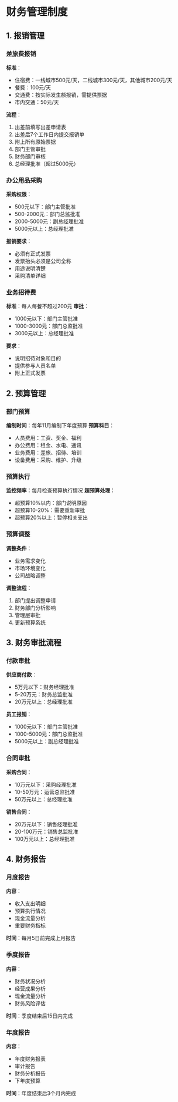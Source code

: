 # 财务管理制度

## 1. 报销管理

### 差旅费报销
**标准**：
- 住宿费：一线城市500元/天，二线城市300元/天，其他城市200元/天
- 餐费：100元/天
- 交通费：按实际发生额报销，需提供票据
- 市内交通：50元/天

**流程**：
1. 出差前填写出差申请表
2. 出差后7个工作日内提交报销单
3. 附上所有原始票据
4. 部门主管审批
5. 财务部门审核
6. 总经理批准（超过5000元）

### 办公用品采购
**采购权限**：
- 500元以下：部门主管批准
- 500-2000元：部门总监批准
- 2000-5000元：副总经理批准
- 5000元以上：总经理批准

**报销要求**：
- 必须有正式发票
- 发票抬头必须是公司全称
- 用途说明清楚
- 采购清单详细

### 业务招待费
**标准**：每人每餐不超过200元
**审批**：
- 1000元以下：部门主管批准
- 1000-3000元：部门总监批准
- 3000元以上：总经理批准

**要求**：
- 说明招待对象和目的
- 提供参与人员名单
- 附上正式发票

## 2. 预算管理

### 部门预算
**编制时间**：每年11月编制下年度预算
**预算科目**：
- 人员费用：工资、奖金、福利
- 办公费用：租金、水电、通讯
- 业务费用：差旅、招待、培训
- 设备费用：采购、维护、升级

### 预算执行
**监控频率**：每月检查预算执行情况
**超预算处理**：
- 超预算10%以内：部门说明原因
- 超预算10-20%：需要重新审批
- 超预算20%以上：暂停相关支出

### 预算调整
**调整条件**：
- 业务需求变化
- 市场环境变化
- 公司战略调整

**调整流程**：
1. 部门提出调整申请
2. 财务部门分析影响
3. 管理层审批
4. 更新预算系统

## 3. 财务审批流程

### 付款审批
**供应商付款**：
- 5万元以下：财务经理批准
- 5-20万元：财务总监批准
- 20万元以上：总经理批准

**员工报销**：
- 1000元以下：部门主管批准
- 1000-5000元：部门总监批准
- 5000元以上：副总经理批准

### 合同审批
**采购合同**：
- 10万元以下：采购经理批准
- 10-50万元：运营总监批准
- 50万元以上：总经理批准

**销售合同**：
- 20万元以下：销售经理批准
- 20-100万元：销售总监批准
- 100万元以上：总经理批准

## 4. 财务报告

### 月度报告
**内容**：
- 收入支出明细
- 预算执行情况
- 现金流量分析
- 重要财务指标

**时间**：每月5日前完成上月报告

### 季度报告
**内容**：
- 财务状况分析
- 经营成果分析
- 现金流量分析
- 财务风险评估

**时间**：季度结束后15日内完成

### 年度报告
**内容**：
- 年度财务报表
- 审计报告
- 财务分析报告
- 下年度预算

**时间**：年度结束后3个月内完成
